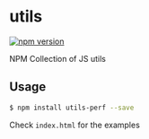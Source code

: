 # utils

[![npm version](https://badge.fury.io/js/utils-perf.svg)](http://badge.fury.io/js/utils-perf)

NPM Collection of JS utils

## Usage
```bash
$ npm install utils-perf --save
```

Check `index.html` for the examples
